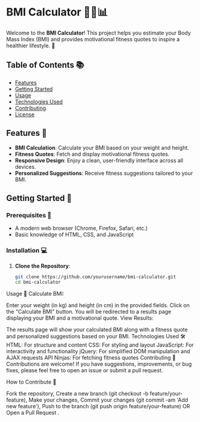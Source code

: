 # BMI Calculator 🏋️‍♂️📊

Welcome to the **BMI Calculator**! This project helps you estimate your Body Mass Index (BMI) and provides motivational fitness quotes to inspire a healthier lifestyle. 💪

## Table of Contents 📚
- [Features](#features)
- [Getting Started](#getting-started)
- [Usage](#usage)
- [Technologies Used](#technologies-used)
- [Contributing](#contributing)
- [License](#license)

## Features 🌟
- **BMI Calculation**: Calculate your BMI based on your weight and height.
- **Fitness Quotes**: Fetch and display motivational fitness quotes.
- **Responsive Design**: Enjoy a clean, user-friendly interface across all devices.
- **Personalized Suggestions**: Receive fitness suggestions tailored to your BMI.

## Getting Started 🚀

### Prerequisites 🔧
- A modern web browser (Chrome, Firefox, Safari, etc.)
- Basic knowledge of HTML, CSS, and JavaScript

### Installation 💻
1. **Clone the Repository**:
   ```bash
   git clone https://github.com/yourusername/bmi-calculator.git
   cd bmi-calculator
Usage 🧩
Calculate BMI:

Enter your weight (in kg) and height (in cm) in the provided fields.
Click on the "Calculate BMI" button.
You will be redirected to a results page displaying your BMI and a motivational quote.
View Results:

The results page will show your calculated BMI along with a fitness quote and personalized suggestions based on your BMI.
Technologies Used 🛠️
HTML: For structure and content
CSS: For styling and layout
JavaScript: For interactivity and functionality
jQuery: For simplified DOM manipulation and AJAX requests
API Ninjas: For fetching fitness quotes
Contributing 🤝
Contributions are welcome! If you have suggestions, improvements, or bug fixes, please feel free to open an issue or submit a pull request.

How to Contribute 🌟

Fork the repository,
Create a new branch (git checkout -b feature/your-feature),
Make your changes,
Commit your changes (git commit -am 'Add new feature'),
Push to the branch (git push origin feature/your-feature) OR
Open a Pull Request .
